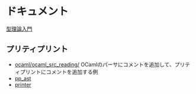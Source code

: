 # ドキュメント

[型理論入門](typetheory)

## プリティプリント

- [ocaml/ocaml_src_reading/](ocaml/ocaml_src_reading/) OCamlのパーサにコメントを追加して、プリティプリントにコメントを追加する例
- [pp_ast](pp_ast)
- [printer](printer)

